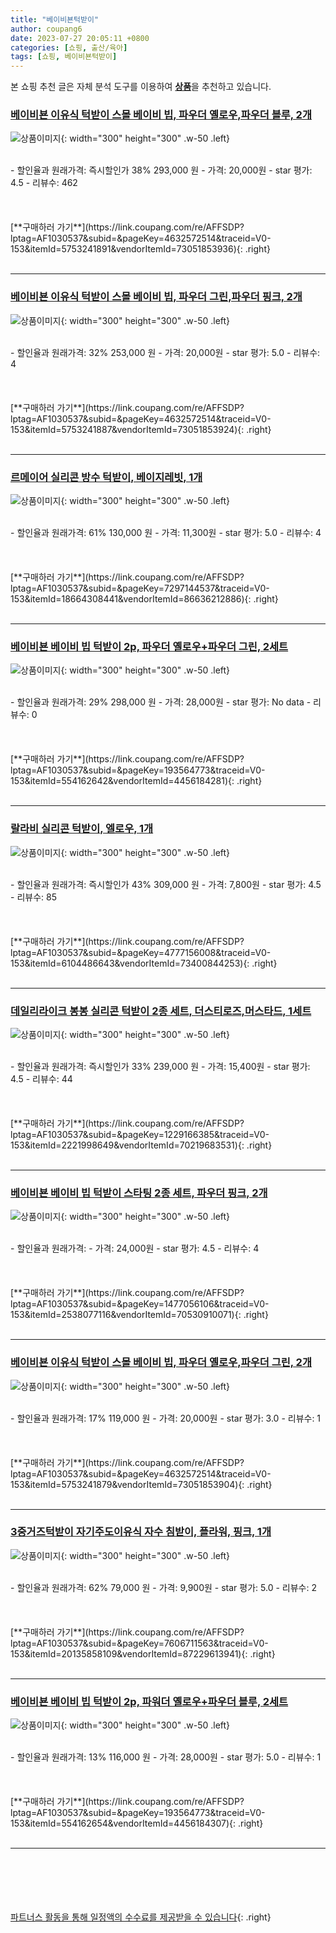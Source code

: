 ```yaml
---
title: "베이비뵨턱받이"
author: coupang6
date: 2023-07-27 20:05:11 +0800
categories: [쇼핑, 출산/육아]
tags: [쇼핑, 베이비뵨턱받이]
---
```


본 쇼핑 추천 글은 자체 분석 도구를 이용하여 [**상품**](https://link.coupang.com/a/bao1ui)을 추천하고 있습니다.

### [베이비뵨 이유식 턱받이 스몰 베이비 빕, 파우더 옐로우,파우더 블루, 2개](https://link.coupang.com/re/AFFSDP?lptag=AF1030537&subid=&pageKey=4632572514&traceid=V0-153&itemId=5753241891&vendorItemId=73051853936)

![상품이미지](https://thumbnail8.coupangcdn.com/thumbnails/remote/230x230ex/image/retail/images/2020/12/18/15/9/19e511e1-7f13-4f3c-a5fb-db22d9148428.jpg){: width="300" height="300" .w-50 .left}


<br>
- 할인율과 원래가격: 즉시할인가 38%  293,000   원
- 가격: 20,000원
- star 평가: 4.5
- 리뷰수: 462
<br>
<br>
<br>
<br>
[**구매하러 가기**](https://link.coupang.com/re/AFFSDP?lptag=AF1030537&subid=&pageKey=4632572514&traceid=V0-153&itemId=5753241891&vendorItemId=73051853936){: .right}
<br>
<br>

---

### [베이비뵨 이유식 턱받이 스몰 베이비 빕, 파우더 그린,파우더 핑크, 2개](https://link.coupang.com/re/AFFSDP?lptag=AF1030537&subid=&pageKey=4632572514&traceid=V0-153&itemId=5753241887&vendorItemId=73051853924)

![상품이미지](https://thumbnail7.coupangcdn.com/thumbnails/remote/230x230ex/image/retail/images/2020/12/18/15/7/ef591779-6a58-4ad0-838c-131676134495.jpg){: width="300" height="300" .w-50 .left}


<br>
- 할인율과 원래가격: 32%  253,000   원
- 가격: 20,000원
- star 평가: 5.0
- 리뷰수: 4
<br>
<br>
<br>
<br>
[**구매하러 가기**](https://link.coupang.com/re/AFFSDP?lptag=AF1030537&subid=&pageKey=4632572514&traceid=V0-153&itemId=5753241887&vendorItemId=73051853924){: .right}
<br>
<br>

---

### [르메이어 실리콘 방수 턱받이, 베이지레빗, 1개](https://link.coupang.com/re/AFFSDP?lptag=AF1030537&subid=&pageKey=7297144537&traceid=V0-153&itemId=18664308441&vendorItemId=86636212886)

![상품이미지](https://thumbnail10.coupangcdn.com/thumbnails/remote/230x230ex/image/retail/images/2023/07/20/12/8/1b25a9af-1a6d-442b-aa91-3c866b9a374f.jpg){: width="300" height="300" .w-50 .left}


<br>
- 할인율과 원래가격: 61%  130,000   원
- 가격: 11,300원
- star 평가: 5.0
- 리뷰수: 4
<br>
<br>
<br>
<br>
[**구매하러 가기**](https://link.coupang.com/re/AFFSDP?lptag=AF1030537&subid=&pageKey=7297144537&traceid=V0-153&itemId=18664308441&vendorItemId=86636212886){: .right}
<br>
<br>

---

### [베이비뵨 베이비 빕 턱받이 2p, 파우더 옐로우+파우더 그린, 2세트](https://link.coupang.com/re/AFFSDP?lptag=AF1030537&subid=&pageKey=193564773&traceid=V0-153&itemId=554162642&vendorItemId=4456184281)

![상품이미지](https://thumbnail8.coupangcdn.com/thumbnails/remote/230x230ex/image/retail/images/428023274476999-5d137ec5-1afe-4581-9784-d3ce46f8f575.jpg){: width="300" height="300" .w-50 .left}


<br>
- 할인율과 원래가격: 29%  298,000   원
- 가격: 28,000원
- star 평가: No data
- 리뷰수: 0
<br>
<br>
<br>
<br>
[**구매하러 가기**](https://link.coupang.com/re/AFFSDP?lptag=AF1030537&subid=&pageKey=193564773&traceid=V0-153&itemId=554162642&vendorItemId=4456184281){: .right}
<br>
<br>

---

### [랄라비 실리콘 턱받이, 엘로우, 1개](https://link.coupang.com/re/AFFSDP?lptag=AF1030537&subid=&pageKey=4777156008&traceid=V0-153&itemId=6104486643&vendorItemId=73400844253)

![상품이미지](https://thumbnail6.coupangcdn.com/thumbnails/remote/230x230ex/image/rs_quotation_api/psuuugrz/ff3f5b99197f47349d224dcfe19c029c.jpg){: width="300" height="300" .w-50 .left}


<br>
- 할인율과 원래가격: 즉시할인가 43%  309,000   원
- 가격: 7,800원
- star 평가: 4.5
- 리뷰수: 85
<br>
<br>
<br>
<br>
[**구매하러 가기**](https://link.coupang.com/re/AFFSDP?lptag=AF1030537&subid=&pageKey=4777156008&traceid=V0-153&itemId=6104486643&vendorItemId=73400844253){: .right}
<br>
<br>

---

### [데일리라이크 봉봉 실리콘 턱받이 2종 세트, 더스티로즈,머스타드, 1세트](https://link.coupang.com/re/AFFSDP?lptag=AF1030537&subid=&pageKey=1229166385&traceid=V0-153&itemId=2221998649&vendorItemId=70219683531)

![상품이미지](https://thumbnail9.coupangcdn.com/thumbnails/remote/230x230ex/image/retail/images/2020/01/23/18/4/99e2ab8c-29d2-4e8e-ad02-4063167a472d.jpg){: width="300" height="300" .w-50 .left}


<br>
- 할인율과 원래가격: 즉시할인가 33%  239,000   원
- 가격: 15,400원
- star 평가: 4.5
- 리뷰수: 44
<br>
<br>
<br>
<br>
[**구매하러 가기**](https://link.coupang.com/re/AFFSDP?lptag=AF1030537&subid=&pageKey=1229166385&traceid=V0-153&itemId=2221998649&vendorItemId=70219683531){: .right}
<br>
<br>

---

### [베이비뵨 베이비 빕 턱받이 스타팅 2종 세트, 파우더 핑크, 2개](https://link.coupang.com/re/AFFSDP?lptag=AF1030537&subid=&pageKey=1477056106&traceid=V0-153&itemId=2538077116&vendorItemId=70530910071)

![상품이미지](https://thumbnail8.coupangcdn.com/thumbnails/remote/230x230ex/image/retail/images/2020/04/17/11/2/692709b9-cc35-43f4-be71-d586dabdd6a4.jpg){: width="300" height="300" .w-50 .left}


<br>
- 할인율과 원래가격: 
- 가격: 24,000원
- star 평가: 4.5
- 리뷰수: 4
<br>
<br>
<br>
<br>
[**구매하러 가기**](https://link.coupang.com/re/AFFSDP?lptag=AF1030537&subid=&pageKey=1477056106&traceid=V0-153&itemId=2538077116&vendorItemId=70530910071){: .right}
<br>
<br>

---

### [베이비뵨 이유식 턱받이 스몰 베이비 빕, 파우더 옐로우,파우더 그린, 2개](https://link.coupang.com/re/AFFSDP?lptag=AF1030537&subid=&pageKey=4632572514&traceid=V0-153&itemId=5753241879&vendorItemId=73051853904)

![상품이미지](https://thumbnail6.coupangcdn.com/thumbnails/remote/230x230ex/image/retail/images/2020/12/18/15/5/bbfc7a2d-984e-4f60-8718-7380f1ce2159.jpg){: width="300" height="300" .w-50 .left}


<br>
- 할인율과 원래가격: 17%  119,000   원
- 가격: 20,000원
- star 평가: 3.0
- 리뷰수: 1
<br>
<br>
<br>
<br>
[**구매하러 가기**](https://link.coupang.com/re/AFFSDP?lptag=AF1030537&subid=&pageKey=4632572514&traceid=V0-153&itemId=5753241879&vendorItemId=73051853904){: .right}
<br>
<br>

---

### [3중거즈턱받이 자기주도이유식 자수 침받이, 플라워, 핑크, 1개](https://link.coupang.com/re/AFFSDP?lptag=AF1030537&subid=&pageKey=7606711563&traceid=V0-153&itemId=20135858109&vendorItemId=87229613941)

![상품이미지](https://thumbnail9.coupangcdn.com/thumbnails/remote/230x230ex/image/vendor_inventory/b5cb/29519beade72db7c8092b53ccb8a4081b985bf42c1242436bd4e297401e1.jpg){: width="300" height="300" .w-50 .left}


<br>
- 할인율과 원래가격: 62%  79,000   원
- 가격: 9,900원
- star 평가: 5.0
- 리뷰수: 2
<br>
<br>
<br>
<br>
[**구매하러 가기**](https://link.coupang.com/re/AFFSDP?lptag=AF1030537&subid=&pageKey=7606711563&traceid=V0-153&itemId=20135858109&vendorItemId=87229613941){: .right}
<br>
<br>

---

### [베이비뵨 베이비 빕 턱받이 2p, 파워더 옐로우+파우더 블루, 2세트](https://link.coupang.com/re/AFFSDP?lptag=AF1030537&subid=&pageKey=193564773&traceid=V0-153&itemId=554162654&vendorItemId=4456184307)

![상품이미지](https://thumbnail8.coupangcdn.com/thumbnails/remote/230x230ex/image/retail/images/2019/03/04/11/6/04c08ede-4d07-456e-bbc7-0f02e097a631.jpg){: width="300" height="300" .w-50 .left}


<br>
- 할인율과 원래가격: 13%  116,000   원
- 가격: 28,000원
- star 평가: 5.0
- 리뷰수: 1
<br>
<br>
<br>
<br>
[**구매하러 가기**](https://link.coupang.com/re/AFFSDP?lptag=AF1030537&subid=&pageKey=193564773&traceid=V0-153&itemId=554162654&vendorItemId=4456184307){: .right}
<br>
<br>

---
<br><br><br><br><br> [파트너스 활동을 통해 일정액의 수수료를 제공받을 수 있습니다](https://link.coupang.com/a/bao1ui){: .right}